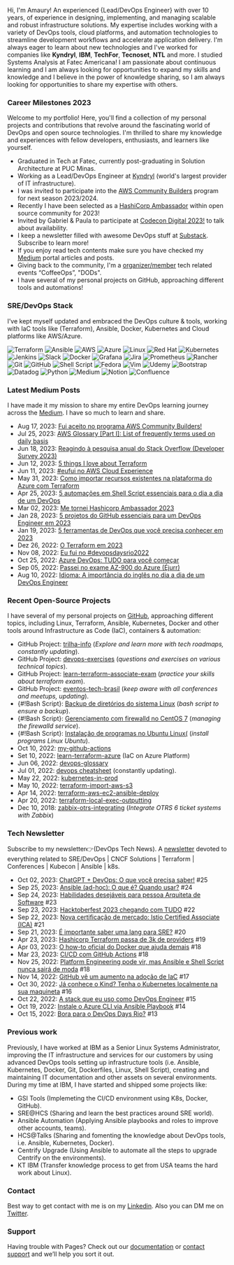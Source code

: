 Hi, I'm Amaury! An experienced {Lead/DevOps Engineer} with over 10 years, of experience in designing, implementing, and managing scalable and robust infrastructure solutions. My expertise includes working with a variety of DevOps tools, cloud platforms, and automation technologies to streamline development workflows and accelerate application delivery. I'm always eager to learn about new technologies and I've worked for companies like **Kyndryl**, **IBM**, **TechFor**, **Tecnoset**, **NTL** and more. I studied Systems Analysis at Fatec Americana! I am passionate about continuous learning and I am always looking for opportunities to expand my skills and knowledge and I believe in the power of knowledge sharing, so I am always looking for opportunities to share my expertise with others.

### Career Milestones 2023
Welcome to my portfolio! Here, you'll find a collection of my personal projects and contributions that revolve around the fascinating world of DevOps and open source technologies. I'm thrilled to share my knowledge and experiences with fellow developers, enthusiasts, and learners like yourself.
  - Graduated in Tech at Fatec, currently post-graduating in Solution Architecture at PUC Minas.
  - Working as a Lead/DevOps Engineer at [Kyndryl](https://www.kyndryl.com/us/en) (world's largest provider of IT infrastructure).
  - I was invited to participate into the [AWS Community Builders](https://aws.amazon.com/pt/developer/community/community-builders/) program for next season 2023/2024.
  - Recently I have been selected as a [HashiCorp Ambassador](https://amaurybsouza.medium.com/me-tornei-hashicorp-ambassador-2023-c04d78934901) within open source community for 2023!
  - Invited by Gabriel & Paula to participate at [Codecon Digital 2023!](https://www.youtube.com/watch?v=FPfNq2gRMJ8&t=23642s&ab_channel=Codecon) to talk about availability.
  - I keep a newsletter filled with awesome DevOps stuff at [Substack](https://amauryborgessouza.substack.com/). Subscribe to learn more!
  - If you enjoy read tech contents make sure you have checked my [Medium](https://amaurybsouza.medium.com/) portal articles and posts.
  - Giving back to the community, I'm a [organizer/member](https://www.meetup.com/pt-BR/awscampinas/) tech related events “CoffeeOps”, "DODs".
  - I have several of my personal projects on GitHub, approaching different tools and automations!
  
### SRE/DevOps Stack
I’ve kept myself updated and embraced the DevOps culture & tools, working with IaC tools like (Terraform), Ansible, Docker, Kubernetes and Cloud platforms like AWS/Azure.
  
![Terraform](https://img.shields.io/badge/terraform-%235835CC.svg?style=for-the-badge&logo=terraform&logoColor=white)
![Ansible](https://img.shields.io/badge/ansible-%231A1918.svg?style=for-the-badge&logo=ansible&logoColor=white)
![AWS](https://img.shields.io/badge/AWS-%23FF9900.svg?style=for-the-badge&logo=amazon-aws&logoColor=white)
![Azure](https://img.shields.io/badge/azure-%230072C6.svg?style=for-the-badge&logo=microsoftazure&logoColor=white)
![Linux](https://img.shields.io/badge/Linux-FCC624?style=for-the-badge&logo=linux&logoColor=black)
![Red Hat](https://img.shields.io/badge/Red%20Hat-EE0000?style=for-the-badge&logo=redhat&logoColor=white)
![Kubernetes](https://img.shields.io/badge/kubernetes-%23326ce5.svg?style=for-the-badge&logo=kubernetes&logoColor=white)
![Jenkins](https://img.shields.io/badge/jenkins-%232C5263.svg?style=for-the-badge&logo=jenkins&logoColor=white)
![Slack](https://img.shields.io/badge/Slack-4A154B?style=for-the-badge&logo=slack&logoColor=white)
![Docker](https://img.shields.io/badge/docker-%230db7ed.svg?style=for-the-badge&logo=docker&logoColor=white)
![Grafana](https://img.shields.io/badge/grafana-%23F46800.svg?style=for-the-badge&logo=grafana&logoColor=white)
![Jira](https://img.shields.io/badge/jira-%230A0FFF.svg?style=for-the-badge&logo=jira&logoColor=white)
![Prometheus](https://img.shields.io/badge/Prometheus-E6522C?style=for-the-badge&logo=Prometheus&logoColor=white)
![Rancher](https://img.shields.io/badge/rancher-%230075A8.svg?style=for-the-badge&logo=rancher&logoColor=white)
![Git](https://img.shields.io/badge/git-%23F05033.svg?style=for-the-badge&logo=git&logoColor=white)
![GitHub](https://img.shields.io/badge/github-%23121011.svg?style=for-the-badge&logo=github&logoColor=white)
![Shell Script](https://img.shields.io/badge/shell_script-%23121011.svg?style=for-the-badge&logo=gnu-bash&logoColor=white)
![Fedora](https://img.shields.io/badge/Fedora-294172?style=for-the-badge&logo=fedora&logoColor=white)
![Vim](https://img.shields.io/badge/VIM-%2311AB00.svg?style=for-the-badge&logo=vim&logoColor=white)
![Udemy](https://img.shields.io/badge/Udemy-A435F0?style=for-the-badge&logo=Udemy&logoColor=white)
![Bootstrap](https://img.shields.io/badge/bootstrap-%238511FA.svg?style=for-the-badge&logo=bootstrap&logoColor=white)
![Datadog](https://img.shields.io/badge/datadog-%23632CA6.svg?style=for-the-badge&logo=datadog&logoColor=white)
![Python](https://img.shields.io/badge/python-3670A0?style=for-the-badge&logo=python&logoColor=ffdd54)
![Medium](https://img.shields.io/badge/Medium-12100E?style=for-the-badge&logo=medium&logoColor=white)
![Notion](https://img.shields.io/badge/Notion-%23000000.svg?style=for-the-badge&logo=notion&logoColor=white)
![Confluence](https://img.shields.io/badge/confluence-%23172BF4.svg?style=for-the-badge&logo=confluence&logoColor=white)

### Latest Medium Posts
I have made it my mission to share my entire DevOps learning journey across the [Medium](https://amaurybsouza.medium.com/). I have so much to learn and share.
- Aug 17, 2023: [Fui aceito no programa AWS Community Builders!](https://amaurybsouza.medium.com/fui-aceito-no-programa-aws-community-builders-76cc28b735f8)
- Jul 25, 2023: [AWS Glossary [Part I]: List of frequently terms used on daily basis](https://amaurybsouza.medium.com/aws-glossary-part-i-list-of-frequently-terms-used-on-daily-basis-fe261f3394dd)
- Jun 18, 2023: [Reagindo à pesquisa anual do Stack Overflow (Developer Survey 2023)](https://amaurybsouza.medium.com/reagindo-%C3%A0-pesquisa-anual-do-stack-overflow-developer-survey-2023-40f100245dca)
- Jun 12, 2023: [5 things I love about Terraform](https://amaurybsouza.medium.com/5-things-i-love-about-terraform-89682856d35d) 
- Jun 11, 2023: [#eufui no AWS Cloud Experience](https://amaurybsouza.medium.com/eufui-no-aws-cloud-experience-10331a1b2fff)
- May 31, 2023: [Como importar recursos existentes na plataforma do Azure com Terraform](https://amaurybsouza.medium.com/como-importar-recursos-existentes-na-plataforma-do-azure-com-terraform-b32581b030c2) 
- Apr 25, 2023: [5 automações em Shell Script essenciais para o dia a dia de um DevOps](https://amaurybsouza.medium.com/5-automa%C3%A7%C3%B5es-em-shell-script-essenciais-para-o-dia-a-dia-de-um-devops-5cdc1f33a98a)
- Mar 02, 2023: [Me tornei Hashicorp Ambassador 2023](https://amaurybsouza.medium.com/me-tornei-hashicorp-ambassador-2023-c04d78934901)
- Jan 28, 2023: [5 projetos do GitHub essenciais para um DevOps Engineer em 2023](https://amaurybsouza.medium.com/5-projetos-do-github-essenciais-para-um-devops-engineer-em-2023-1d4039b1eec6)
- Jan 19, 2023: [5 ferramentas de DevOps que você precisa conhecer em 2023](https://amaurybsouza.medium.com/5-ferramentas-de-devops-que-voc%C3%AA-precisa-conhecer-em-2023-866e41c8f3c7)
- Dez 26, 2022: [O Terraform em 2023](https://amaurybsouza.medium.com/o-terraform-em-2023-%EF%B8%8F-fa0090b0424f)
- Nov 08, 2022: [Eu fui no #devopsdaysrio2022](https://amaurybsouza.medium.com/eu-fui-no-devopsdaysrio2022-329a2af38255)
- Oct 25, 2022: [Azure DevOps: TUDO para você começar](https://amaurybsouza.medium.com/azure-devops-tudo-para-voc%C3%AA-come%C3%A7ar-dbd1eff6b0d0)
- Sep 05, 2022: [Passei no exame AZ-900 do Azure (Éjurr)](https://amaurybsouza.medium.com/passei-no-exame-az-900-do-azure-%C3%A9jurr-251962848367)
- Aug 10, 2022: [Idioma: A importância do inglês no dia a dia de um DevOps Engineer](https://amaurybsouza.medium.com/idioma-a-import%C3%A2ncia-do-ingl%C3%AAs-no-dia-a-dia-de-um-devops-engineer-f94e6ab2dd0a)

### Recent Open-Source Projects
I have several of my personal projects on [GitHub](https://github.com/amaurybsouza), approaching different topics, including Linux, Terraform, Ansible, Kubernetes, Docker and  other tools around Infrastructure as Code (IaC), containers & automation:

- GitHub Project: [trilha-info](https://trilha.info/) (*Explore and learn more with tech roadmaps, constantly updating*).
- GitHub Project: [devops-exercises](https://github.com/bregman-arie/devops-exercises#scripts) (*questions and exercises on various technical topics*).
- GitHub Project: [learn-terraform-associate-exam](https://github.com/Terraform-Tutorials/learn-terraform-associate-exam) (*practice your skills about terraform exam*).
- GitHub Project: [eventos-tech-brasil](https://github.com/Abacatinhos/eventos-tech-brasil) (*keep aware with all conferences and meetups, updating*).
- {#!Bash Script}: [Backup de diretórios do sistema Linux](https://www.vivaolinux.com.br/script/Backup-de-diretorios-do-sistema-Linux/) (*bash script to ensure a backup*).
- {#!Bash Script}: [Gerenciamento com firewalld no CentOS 7](https://www.vivaolinux.com.br/script/Gerenciamento-com-firewalld-no-CentOS-7/) (*managing the firewalld service*).
- {#!Bash Script}: [Instalação de programas no Ubuntu Linux(](https://www.vivaolinux.com.br/script/Instalacao-de-programas-no-Ubuntu-Linux/) (*install programs Linux Ubuntu*).
- Oct 10, 2022: [my-github-actions](https://github.com/amaurybsouza/my-github-actions) 
- Set 10, 2022: [learn-terraform-azure](https://github.com/Terraform-Tutorials/learn-terraform-azure) (IaC on Azure Platform)
- Jun 06, 2022: [devops-glossary](https://github.com/Kubernetes-Tutorialz/devops-glossary)
- Jul 01, 2022: [devops cheatsheet](https://github.com/amaurybsouza/devops-cheatsheet) (constantly updating).
- May 22, 2022: [kubernetes-in-prod](https://github.com/Kubernetes-Tutorialz/kubernetes-in-prod) 
- May 10, 2022: [terraform-import-aws-s3](https://github.com/Terraform-Tutorials/terraform-import-aws-s3)
- Apr 14, 2022: [terraform-aws-ec2-ansible-deploy](https://github.com/Terraform-Tutorials/terraform-aws-ec2-ansible-deploy)
- Apr 20, 2022: [terraform-local-exec-outputting](https://github.com/Terraform-Tutorials/terraform-local-exec-outputting)
- Dec 10, 2018: [zabbix-otrs-integrating](https://github.com/amaurybsouza/zabbix-otrs-integrating) (*Integrate OTRS 6 ticket systems with Zabbix*)

### Tech Newsletter
Subscribe to my newsletter👉(DevOps Tech News). A [newsletter](https://amauryborgessouza.substack.com/) devoted to everything related to SRE/DevOps | CNCF Solutions | Terraform | Conferences | Kubecon | Ansible | k8s.
- Oct 02, 2023: [ChatGPT + DevOps: O que você precisa saber!](https://amauryborgessouza.substack.com/p/chatgpt-devops-o-que-voce-precisa) #25
- Sep 25, 2023: [Ansible (ad-hoc): O que é? Quando usar?](https://amauryborgessouza.substack.com/p/ansible-ad-hoc-o-que-e-quando-usar) #24
- Sep 24, 2023: [Habilidades desejáveis para pessoa Arquiteta de Software](https://amauryborgessouza.substack.com/p/habilidades-desejaveis-para-pessoa) #23
- Sep 23, 2023: [Hacktoberfest 2023 chegando com TUDO](https://amauryborgessouza.substack.com/p/hacktoberfest-2023-chegando-com-tudo) #22
- Sep 22, 2023: [Nova certificação de mercado: Istio Certified Associate (ICA)](https://amauryborgessouza.substack.com/p/nova-certificacao-de-mercado-istio) #21
- Sep 21, 2023: [É importante saber uma lang para SRE?](https://amauryborgessouza.substack.com/p/e-importante-saber-uma-lang-para) #20
- Apr 23, 2023: [Hashicorp Terraform passa de 3k de providers](https://amauryborgessouza.substack.com/p/hashicorp-terraform-passa-de-3k-de) #19
- Apr 03, 2023: [O how-to oficial do Docker que ajuda demais](https://amauryborgessouza.substack.com/p/o-how-to-oficial-do-docker-que-ajuda) #18
- Mar 23, 2023: [CI/CD com GitHub Actions](https://amauryborgessouza.substack.com/p/cicd-com-github-actions) #18
- Nov 25, 2022: [Platform Engineering pode vir, mas Ansible e Shell Script nunca sairá de moda](https://amauryborgessouza.substack.com/p/platform-engineering-pode-vir-mas-22-11-25) #18
- Nov 14, 2022: [GitHub vê um aumento na adoção de IaC](https://www.getrevue.co/profile/amaurybsouza_/issues/github-ve-um-aumento-na-adocao-de-iac-1433137) #17
- Oct 30, 2022: [Já conhece o Kind? Tenha o Kubernetes localmente na sua maquineta](https://amauryborgessouza.substack.com/p/ja-conhece-o-kind-tenha-o-kubernetes-22-10-30) #16
- Oct 22, 2022: [A stack que eu uso como DevOps Engineer](https://www.getrevue.co/profile/amaurybsouza_/issues/a-stack-que-eu-uso-como-devops-engineer-1416040) #15
- Oct 19, 2022: [Instale o Azure CLI via Ansible Playbook](https://www.getrevue.co/profile/amaurybsouza_/issues/instale-o-azure-cli-via-ansible-playbook-1409715) #14
- Oct 15, 2022: [Bora para o DevOps Days Rio?](https://www.getrevue.co/profile/amaurybsouza_/issues/bora-para-o-devops-days-rio-1405712) #13

### Previous work
Previously, I have worked at IBM as a Senior Linux Systems Administrator, improving the IT infrastructure and services for our customers by using advanced DevOps tools setting up infrastructure tools (i.e. Ansible, Kubernetes, Docker, Git, Dockerfiles, Linux, Shell Script), creating and maintaining IT documentation and other assets on several environments. During my time at IBM, I have started and shipped some projects like:

- GSI Tools (Implemeting the CI/CD environment using K8s, Docker, GitHub).
- SRE@HCS (Sharing and learn the best practices around SRE world).
- Ansible Automation (Applying Ansible playbooks and roles to improve other accounts, teams).
- HCS@Talks (Sharing and fomenting the knowledge about DevOps tools, i.e. Ansible, Kubernetes, Docker).
- Centrify Upgrade (Using Ansible to automate all the steps to upgrade Centrify on the environments).
- KT IBM (Transfer knowledge process to get from USA teams the hard work about Linux).

### Contact
Best way to get contact with me is on my [Linkedin](https://www.linkedin.com/in/amaurybsouza/). Also you can DM me on [Twitter](https://twitter.com/amaurybsouza_).

### Support
Having trouble with Pages? Check out our [documentation](https://docs.github.com/categories/github-pages-basics/) or [contact support](https://support.github.com/contact) and we’ll help you sort it out.
